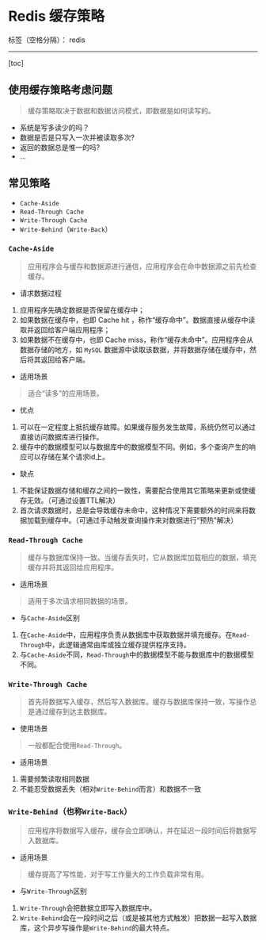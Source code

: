 # Redis 缓存策略

标签（空格分隔）： redis

---

[toc]

## 使用缓存策略考虑问题
> 缓存策略取决于数据和数据访问模式，即数据是如何读写的。

- 系统是写多读少的吗？
- 数据是否是只写入一次并被读取多次?
- 返回的数据总是惟一的吗?
- ...

## 常见策略

- `Cache-Aside`
- `Read-Through Cache`
- `Write-Through Cache`
- `Write-Behind`（`Write-Back`）

### `Cache-Aside`
> 应用程序会与缓存和数据源进行通信，应用程序会在命中数据源之前先检查缓存。

- 请求数据过程
1. 应用程序先确定数据是否保留在缓存中；
1. 如果数据在缓存中，也即 Cache hit ，称作“缓存命中”。数据直接从缓存中读取并返回给客户端应用程序；
1. 如果数据不在缓存中，也即 Cache miss，称作“缓存未命中”。应用程序会从数据存储的地方，如 `MySQL` 数据源中读取该数据，并将数据存储在缓存中，然后将其返回给客户端。

- 适用场景
> 适合“读多”的应用场景。

- 优点
1. 可以在一定程度上抵抗缓存故障。如果缓存服务发生故障，系统仍然可以通过直接访问数据库进行操作。
2. 缓存中的数据模型可以与数据库中的数据模型不同。例如，多个查询产生的响应可以存储在某个请求id上。

- 缺点
1. 不能保证数据存储和缓存之间的一致性，需要配合使用其它策略来更新或使缓存无效。（可通过设置TTL解决）
2. 首次请求数据时，总是会导致缓存未命中，这种情况下需要额外的时间来将数据加载到缓存中。（可通过手动触发查询操作来对数据进行“预热”解决）

### `Read-Through Cache`
> 缓存与数据库保持一致。当缓存丢失时，它从数据库加载相应的数据，填充缓存并将其返回给应用程序。

- 适用场景
> 适用于多次请求相同数据的场景。

- 与`Cache-Aside`区别
1. 在`Cache-Aside`中，应用程序负责从数据库中获取数据并填充缓存。在`Read-Through`中，此逻辑通常由库或独立缓存提供程序支持。
1. 与`Cache-Aside`不同，`Read-Through`中的数据模型不能与数据库中的数据模型不同。

### `Write-Through Cache`
> 首先将数据写入缓存，然后写入数据库。缓存与数据库保持一致，写操作总是通过缓存到达主数据库。

- 使用场景
> 一般都配合使用`Read-Through`。

- 适用场景

1. 需要频繁读取相同数据
1. 不能忍受数据丢失（相对`Write-Behind`而言）和数据不一致

### `Write-Behind`（也称`Write-Back`）
> 应用程序将数据写入缓存，缓存会立即确认，并在延迟一段时间后将数据写入数据库。

- 适用场景
> 缓存提高了写性能，对于写工作量大的工作负载非常有用。

- 与`Write-Through`区别
1. `Write-Through`会把数据立即写入数据库中。
2. `Write-Behind`会在一段时间之后（或是被其他方式触发）把数据一起写入数据库，这个异步写操作是`Write-Behind`的最大特点。


